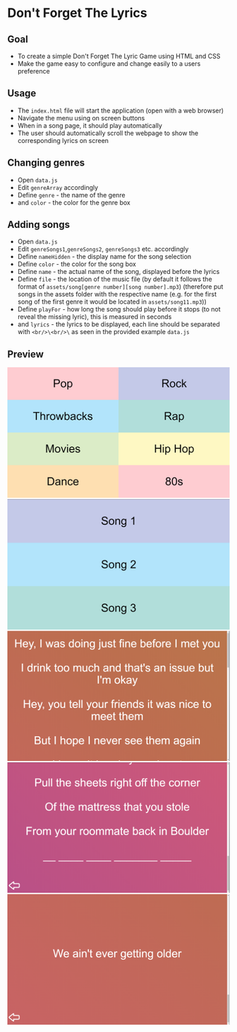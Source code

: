 # Don't Forget The Lyrics
## Goal 
* To create a simple Don't Forget The Lyric Game using HTML and CSS
* Make the game easy to configure and change easily to a users preference
## Usage
* The ```index.html``` file will start the application (open with a web browser)
* Navigate the menu using on screen buttons
* When in a song page, it should play automatically
* The user should automatically scroll the webpage to show the corresponding lyrics on screen
## Changing genres
* Open ```data.js```
* Edit ```genreArray``` accordingly
* Define ```genre``` - the name of the genre
* and ```color``` - the color for the genre box
## Adding songs
* Open ```data.js``` 
* Edit ```genreSongs1```,```genreSongs2```, ```genreSongs3``` etc. accordingly
* Define ```nameHidden``` - the display name for the song selection
* Define ```color``` - the color for the song box
* Define ```name``` - the actual name of the song, displayed before the lyrics
* Define ```file``` - the location of the music file (by default it follows the format of ```assets/song[genre number][song number].mp3```) (therefore put songs in the assets folder with the respective name (e.g. for the first song of the first genre it would be located in ```assets/song11.mp3```))
* Define ```playFor``` - how long the song should play before it stops (to not reveal the missing lyric), this is measured in seconds
* and ```lyrics``` - the lyrics to be displayed, each line should be separated with ```<br/>\<br/>\``` as seen in the provided example ```data.js```

## Preview
![Menu](/Preview/Menu.png)
![SongNav](/Preview/SongNav.png)
![SampleSongPage](/Preview/SampleSongPage.png)
![MissingLyricsPage](/Preview/SampleMissingLyricPage.png)
![MissingLyrics](/Preview/MissingLyricsRevealed.png)
